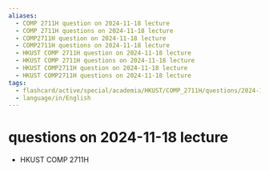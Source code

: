 ```yaml
---
aliases:
  - COMP 2711H question on 2024-11-18 lecture
  - COMP 2711H questions on 2024-11-18 lecture
  - COMP2711H question on 2024-11-18 lecture
  - COMP2711H questions on 2024-11-18 lecture
  - HKUST COMP 2711H question on 2024-11-18 lecture
  - HKUST COMP 2711H questions on 2024-11-18 lecture
  - HKUST COMP2711H question on 2024-11-18 lecture
  - HKUST COMP2711H questions on 2024-11-18 lecture
tags:
  - flashcard/active/special/academia/HKUST/COMP_2711H/questions/2024-11-18/lecture
  - language/in/English
---
```


# questions on 2024-11-18 lecture

- HKUST COMP 2711H
